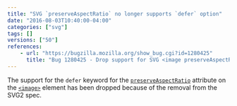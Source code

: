 ```yaml
---
title: "SVG `preserveAspectRatio` no longer supports `defer` option"
date: "2016-08-03T10:40:00-04:00"
categories: ["svg"]
tags: []
versions: ["50"]
references:
    - url: "https://bugzilla.mozilla.org/show_bug.cgi?id=1280425"
      title: "Bug 1280425 - Drop support for SVG <image preserveAspectRatio=\"defer ...\">"
---
```

The support for the `defer` keyword for the [`preserveAspectRatio`](https://developer.mozilla.org/docs/Web/SVG/Attribute/preserveAspectRatio) attribute on the [`<image>`](https://developer.mozilla.org/docs/Web/SVG/Element/image) element has been dropped because of the removal from the SVG2 spec.
